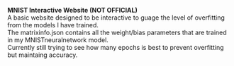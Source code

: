 **MNIST Interactive Website (NOT OFFICIAL)** <br>
A basic website designed to be interactive to guage the level of overfitting from the models I have trained. <br>
The matrixinfo.json contains all the weight/bias parameters that are trained in my MNISTneuralnetwork model. <br>
Currently still trying to see how many epochs is best to prevent overfitting but maintaing accuracy.
